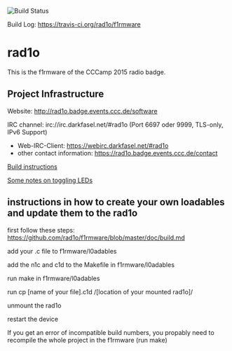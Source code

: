 ![Build Status](https://travis-ci.org/rad1o/f1rmware.svg)

Build Log: https://travis-ci.org/rad1o/f1rmware

# rad1o

This is the f1rmware of the CCCamp 2015 radio badge.

## Project Infrastructure
Website: http://rad1o.badge.events.ccc.de/software

IRC channel: irc://irc.darkfasel.net/#rad1o (Port 6697 oder 9999, TLS-only, IPv6 Support)
 * Web-IRC-Client: https://webirc.darkfasel.net/#rad1o
 * other contact information:  https://rad1o.badge.events.ccc.de/contact


[Build instructions](doc/build.md)

[Some notes on toggling LEDs](doc/debugging.md)


## instructions in how to create your own loadables and update them to the rad1o

first follow these steps: https://github.com/rad1o/f1rmware/blob/master/doc/build.md

add your .c file to f1rmware/l0adables

add the n1c and c1d to the Makefile in f1rmware/l0adables

run make in f1rmware/l0adables

run cp [name of your file].c1d /[location of your mounted rad1o]/

unmount the rad1o

restart the device




If you get an error of incompatible build numbers, you propably need to recompile the whole project in the f1rmware (run make) 
